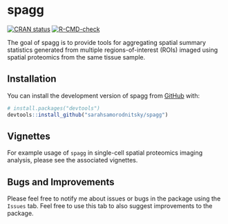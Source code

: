 
<!-- README.md is generated from README.Rmd. Please edit that file -->

# spagg

<!-- badges: start -->

[![CRAN
status](https://www.r-pkg.org/badges/version/spagg)](https://CRAN.R-project.org/package=spagg)
[![R-CMD-check](https://github.com/sarahsamorodnitsky/spagg/actions/workflows/R-CMD-check.yaml/badge.svg)](https://github.com/sarahsamorodnitsky/spagg/actions/workflows/R-CMD-check.yaml)
<!-- badges: end -->

The goal of spagg is to provide tools for aggregating spatial summary
statistics generated from multiple regions-of-interest (ROIs) imaged
using spatial proteomics from the same tissue sample.

## Installation

You can install the development version of spagg from
[GitHub](https://github.com/) with:

``` r
# install.packages("devtools")
devtools::install_github("sarahsamorodnitsky/spagg")
```

## Vignettes

For example usage of `spagg` in single-cell spatial proteomics imaging
analysis, please see the associated vignettes.

## Bugs and Improvements

Please feel free to notify me about issues or bugs in the package using
the `Issues` tab. Feel free to use this tab to also suggest improvements
to the package.
